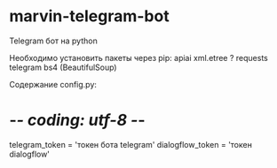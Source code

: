 # marvin-telegram-bot
Telegram бот на python

Необходимо установить пакеты через pip:
  apiai
  xml.etree ?
  requests
  telegram
  bs4 (BeautifulSoup)
  
Содержание config.py:
  # -*- coding: utf-8 -*-
  telegram_token = 'токен бота telegram'
  dialogflow_token = 'токен dialogflow'

